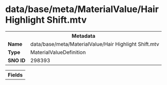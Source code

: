 <h1>data/base/meta/MaterialValue/Hair Highlight Shift.mtv</h1><table><tr><th colspan="100%">Metadata</th></tr><tr><td><b>Name</b></td><td>data/base/meta/MaterialValue/Hair Highlight Shift.mtv</td></tr><tr><td><b>Type</b></td><td>MaterialValueDefinition</td></tr><tr><td><b>SNO ID</b></td><td>298393</td></tr></table>

<table><tr><th colspan="100%">Fields</th></tr></table>

